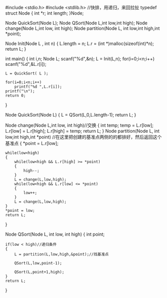 #include <stdio.h>
#include <stdlib.h>
//快排，用递归，来回拉扯
typedef struct Node
{
    int *r;
    int length;
}Node;


Node QuickSort(Node L);
Node QSort(Node L,int low,int high);
Node change(Node L,int low, int high);
Node partition(Node L, int low,int high,int *point);


Node Init(Node L , int n)
{
    L.length = n;
    L.r = (int *)malloc(sizeof(int)*n);
    return L;
}

int main()
{
    int i,n;
    Node L;
    scanf("%d",&n);
    L = Init(L,n);
    for(i=0;i<n;i++)
        scanf("%d",&L.r[i]);

    L = QuickSort( L );

    for(i=0;i<n;i++)
        printf("%d ",L.r[i]);
    printf("\n");
    return 0;
}

Node QuickSort(Node L)
{
    L = QSort(L,0,L.length-1);
    return L;
}

Node change(Node L,int low, int high)//交换
{
    int temp;
    temp = L.r[low];
    L.r[low] = L.r[high];
    L.r[high] = temp;
    return L;
}
Node partition(Node L, int low,int high,int *point)
//在这里把创建的基准点两侧的的都排好，然后返回这个基准点
{
    *point = L.r[low];

    while(low<high)
    {
        while(low<high && L.r[high] >= *point)
        {
            high--;
        }
        L = change(L,low,high);
        while(low<high && L.r[low] <= *point)
        {
            low++;
        }
        L = change(L,low,high);
    }
    *point = low;
    return L;
}

Node QSort(Node L, int low, int high)
{
    int point;

    if(low < high)//递归条件
    {
        L = partition(L,low,high,&point);//找基准点

        QSort(L,low,point-1);

        QSort(L,point+1,high);
    }
    return L;
}
